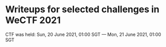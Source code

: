 # Writeups for selected challenges in WeCTF 2021

CTF was held: Sun, 20 June 2021, 01:00 SGT — Mon, 21 June 2021, 01:00 SGT